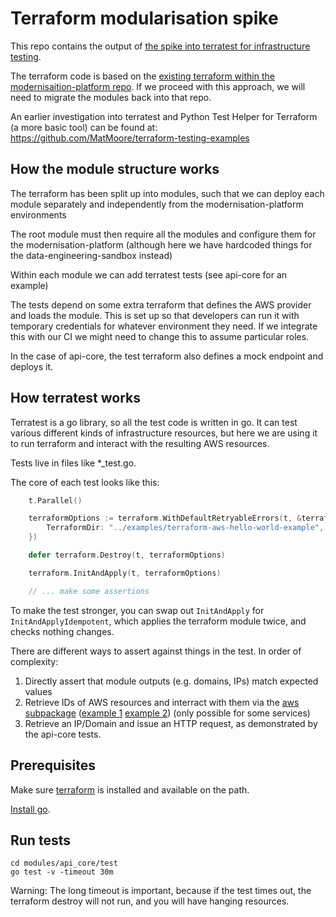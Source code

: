 # Terraform modularisation spike

This repo contains the output of [the spike into terratest for infrastructure testing](https://github.com/ministryofjustice/data-platform/issues/533).

The terraform code is based on the [existing terraform within the modernisaition-platform repo](https://github.com/ministryofjustice/modernisation-platform-environments/tree/03f6413f89aa68a16ed9dc304872707f5d741255/terraform/environments/data-platform). If we proceed with this approach, we will need to migrate the modules back into that repo.

An earlier investigation into terratest and Python Test Helper for Terraform (a more basic tool) can be found at: https://github.com/MatMoore/terraform-testing-examples

## How the module structure works

The terraform has been split up into modules, such that we can deploy each module separately and independently from the modernisation-platform environments

The root module must then require all the modules and configure them for the modernisation-platform (although here we have hardcoded things for the data-engineering-sandbox instead)

Within each module we can add terratest tests (see api-core for an example)

The tests depend on some extra terraform that defines the AWS provider and loads the module. This is set up so that developers can run it with temporary credentials for whatever environment they need. If we integrate this with our CI we might need to change this to assume particular roles.

In the case of api-core, the test terraform also defines a mock endpoint and deploys it.

## How terratest works

Terratest is a go library, so all the test code is written in go. It can test various different kinds of infrastructure resources, but here we are using it to run terraform and interact with the resulting AWS resources.

Tests live in files like \*\_test.go.

The core of each test looks like this:

```go
	t.Parallel()

	terraformOptions := terraform.WithDefaultRetryableErrors(t, &terraform.Options{
		TerraformDir: "../examples/terraform-aws-hello-world-example",
	})

	defer terraform.Destroy(t, terraformOptions)

	terraform.InitAndApply(t, terraformOptions)

    // ... make some assertions
```

To make the test stronger, you can swap out `InitAndApply` for `InitAndApplyIdempotent`, which applies the terraform module twice, and checks nothing changes.

There are different ways to assert against things in the test. In order of complexity:

1. Directly assert that module outputs (e.g. domains, IPs) match expected values
2. Retrieve IDs of AWS resources and interract with them via the [aws subpackage](https://pkg.go.dev/github.com/gruntwork-io/terratest@v0.43.13/modules/aws) ([example 1](https://github.com/gruntwork-io/terratest/blob/v0.43.13/test/terraform_aws_rds_example_test.go) [example 2](https://github.com/gruntwork-io/terratest/blob/v0.43.13/test/terraform_aws_s3_example_test.go)) (only possible for some services)
3. Retrieve an IP/Domain and issue an HTTP request, as demonstrated by the api-core tests.

## Prerequisites

Make sure [terraform](https://developer.hashicorp.com/terraform/downloads?product_intent=terraform) is installed and available on the path.

[Install go](https://golang.org/).

## Run tests

```
cd modules/api_core/test
go test -v -timeout 30m
```

Warning: The long timeout is important, because if the test times out, the terraform destroy will not run, and you will have hanging resources.
